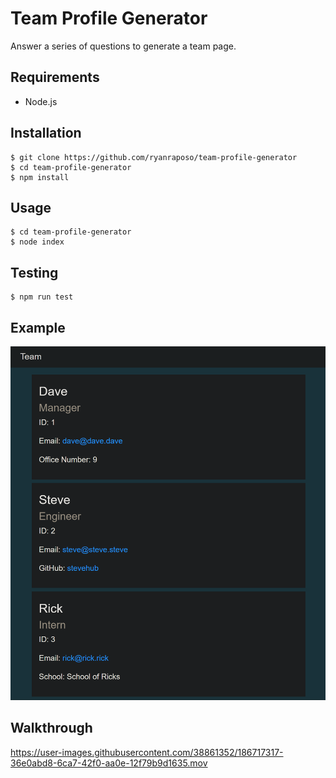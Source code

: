 # Team Profile Generator

Answer a series of questions to generate a team page.

## Requirements

- Node.js

## Installation

    $ git clone https://github.com/ryanraposo/team-profile-generator
    $ cd team-profile-generator
    $ npm install

## Usage

    $ cd team-profile-generator
    $ node index

## Testing

    $ npm run test

## Example

![](./img/ss-1.png)

## Walkthrough

https://user-images.githubusercontent.com/38861352/186717317-36e0abd8-6ca7-42f0-aa0e-12f79b9d1635.mov

